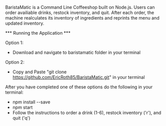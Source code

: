 BaristaMatic is a Command Line Coffeeshop built on Node.js.  Users can order availiable drinks, restock inventory, and quit.  After each order, the machine realculates its inventory of ingredients and reprints the menu and updated inventory.


*** Running the Application ***

Option 1:
- Download and navigate to baristamatic folder in your terminal

Option 2:
- Copy and Paste "git clone https://github.com/EricRoth85/BaristaMatic.git" in your terminal

After you have completed one of these options do the following in your terminal:
  - npm install --save
  - npm start
  - Follow the instructions to order a drink (1-6), restock inventory ('r'), and quit ('q')
